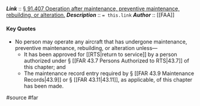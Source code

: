***Link***      :: [§ 91.407 Operation after maintenance, preventive maintenance, rebuilding, or alteration.](https://www.ecfr.gov/current/title-14/section-91.407)
***Description***      :: `= this.link`
***Author*** :: [[FAA]]

#### Key Quotes
* No person may operate any aircraft that has undergone maintenance, preventive maintenance, rebuilding, or alteration unless—
	* It has been approved for [[RTS|return to service]] by a person authorized under § [[FAR 43.7 Persons Authorized to RTS|43.7]] of this chapter; and
	* The maintenance record entry required by § [[FAR 43.9 Maintenance Records|43.9]] or § [[FAR 43.11|43.11]], as applicable, of this chapter has been made.

#source #far